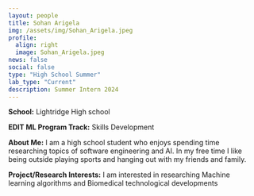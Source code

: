 ```yaml
---
layout: people
title: Sohan Arigela
img: /assets/img/Sohan_Arigela.jpeg
profile:
  align: right
  image: Sohan_Arigela.jpeg
news: false
social: false
type: "High School Summer"
lab_type: "Current"
description: Summer Intern 2024
---
```


**School:** Lightridge High school

**EDIT ML Program Track:**
Skills Development

**About Me:**
I am a high school student who enjoys spending time researching topics of software engineering and AI. In my free time I like being outside playing sports and hanging out with my friends and family. 

**Project/Research Interests:**
I am interested in researching Machine learning algorithms and Biomedical technological developments
    